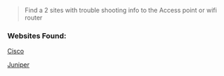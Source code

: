 > Find a 2 sites with trouble shooting info to the Access point or wifi router

### Websites Found:
[Cisco](https://www.cisco.com/c/en/us/support/docs/wireless/aironet-340-series/8117-connectivity.html)

[Juniper](https://www.juniper.net/documentation/us/en/software/mist/mist-wireless/topics/concept/ap-troubleshooting-overview.html)
